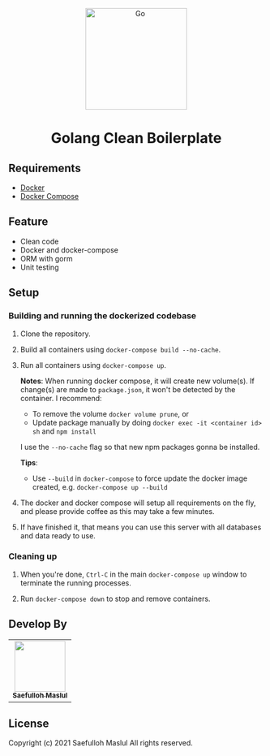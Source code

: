<p align="center">
  <a href="https://github.com/saefullohmaslul/golang-example" target="blank"><img src="https://raw.githubusercontent.com/nielsing/yar/master/images/yargopher3.png" width="200" alt="Go" /></a>
</p>

<h1 align="center">Golang Clean Boilerplate</h1>

## Requirements

- [Docker](https://www.docker.com/)
- [Docker Compose](https://docs.docker.com/compose/)

## Feature

- Clean code
- Docker and docker-compose
- ORM with gorm
- Unit testing

## Setup

### Building and running the dockerized codebase

1. Clone the repository.

1. Build all containers using `docker-compose build --no-cache`.

1. Run all containers using `docker-compose up`.

   **Notes**:
   When running docker compose, it will create new volume(s). If change(s) are made to `package.json`, it won't be detected by the container.
   I recommend:

   - To remove the volume `docker volume prune`, or
   - Update package manually by doing `docker exec -it <container id> sh` and `npm install`

   I use the `--no-cache` flag so that new npm packages gonna be installed.

   **Tips**:

   - Use `--build` in `docker-compose` to force update the docker image created, e.g. `docker-compose up --build`

1. The docker and docker compose will setup all requirements on the fly, and please provide coffee as this may take a few minutes.

1. If have finished it, that means you can use this server with all databases and data ready to use.
### Cleaning up

1. When you're done, `Ctrl-C` in the main `docker-compose up` window to terminate the running processes.

1. Run `docker-compose down` to stop and remove containers.

## Develop By

<!-- ALL-CONTRIBUTORS-LIST:START - Do not remove or modify this section -->
<!-- prettier-ignore-start -->
<!-- markdownlint-disable -->
<table>
  <tr>
    <td align="center"><a href="https://github.com/saefullohmaslul"><img src="https://avatars.githubusercontent.com/u/20754023" width="100px;" alt=""/><br /><sub><b>Saefulloh Maslul</b></sub></a></td>
  </tr>
</table>
<!-- markdownlint-enable -->
<!-- prettier-ignore-end -->
<!-- ALL-CONTRIBUTORS-LIST:END -->

## License

Copyright (c) 2021 Saefulloh Maslul
All rights reserved.